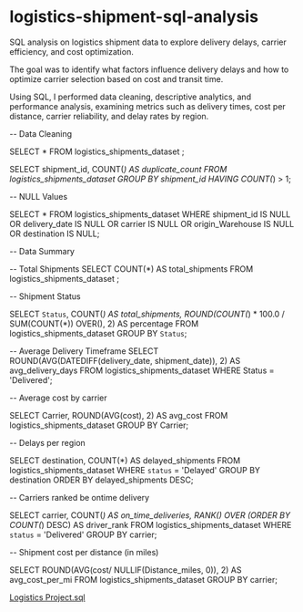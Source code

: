 # logistics-shipment-sql-analysis
SQL analysis on logistics shipment data to explore delivery delays, carrier efficiency, and cost optimization.

The goal was to identify what factors influence delivery delays and how to optimize carrier selection based on cost and transit time.

Using SQL, I performed data cleaning, descriptive analytics, and performance analysis, examining metrics such as delivery times, cost per distance, carrier reliability, and delay rates by region.

-- Data Cleaning

SELECT *
FROM logistics_shipments_dataset
;


SELECT 
shipment_id,
COUNT(*) AS duplicate_count
FROM logistics_shipments_dataset
GROUP BY shipment_id
HAVING COUNT(*) > 1;



-- NULL Values

SELECT *
FROM logistics_shipments_dataset
WHERE shipment_id IS NULL
OR delivery_date IS NULL
OR carrier IS NULL
OR origin_Warehouse IS NULL
OR destination IS NULL;
   
   
-- Data Summary


-- Total Shipments
SELECT COUNT(*) AS total_shipments
FROM logistics_shipments_dataset
;

--  Shipment Status

SELECT 
`Status`,
COUNT(*) AS total_shipments,
ROUND(COUNT(*) * 100.0 / SUM(COUNT(*)) OVER(), 2) AS percentage
FROM logistics_shipments_dataset
GROUP BY `Status`;

-- Average Delivery Timeframe
SELECT 
ROUND(AVG(DATEDIFF(delivery_date, shipment_date)), 2) AS avg_delivery_days
FROM logistics_shipments_dataset
WHERE Status = 'Delivered';


-- Average cost by carrier

SELECT 
Carrier,
ROUND(AVG(cost), 2) AS avg_cost
FROM logistics_shipments_dataset
GROUP BY Carrier;

-- Delays per region

SELECT 
destination,
COUNT(*) AS delayed_shipments
FROM logistics_shipments_dataset
WHERE `status` = 'Delayed'
GROUP BY destination
ORDER BY delayed_shipments DESC;

-- Carriers ranked be ontime delivery

SELECT 
carrier,
COUNT(*) AS on_time_deliveries,
RANK() OVER (ORDER BY COUNT(*) DESC) AS driver_rank
FROM logistics_shipments_dataset
WHERE `status` = 'Delivered'
GROUP BY carrier;

-- Shipment cost per distance (in miles)

SELECT 
ROUND(AVG(cost/ NULLIF(Distance_miles, 0)), 2) AS avg_cost_per_mi
FROM logistics_shipments_dataset
GROUP BY carrier;




[Logistics Project.sql](https://github.com/user-attachments/files/23007726/Logistics.Project.sql)
